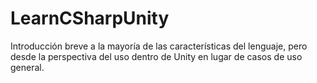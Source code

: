 # LearnCSharpUnity
Introducción breve a la mayoría de las características del lenguaje, pero desde la perspectiva del uso dentro de Unity en lugar de casos de uso general.
